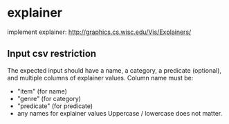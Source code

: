 # explainer
implement explainer: http://graphics.cs.wisc.edu/Vis/Explainers/

## Input csv restriction
The expected input should have a name, a category, a predicate (optional), and multiple columns of explainer values.
Column name must be: 
- "item" (for name)
- "genre" (for category)
- "predicate" (for predicate)
- any names for explainer values
Uppercase / lowercase does not matter.
